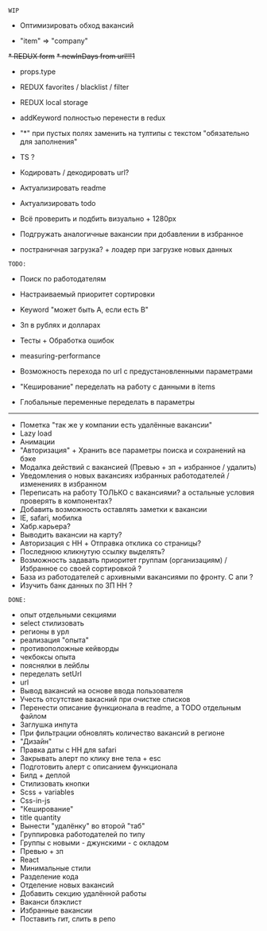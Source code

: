 `WIP` 

* Оптимизировать обход вакансий

* "item" => "company"

~~* REDUX form~~
~~*  newInDays from url!!!1~~

* props.type

* REDUX favorites / blacklist / filter
* REDUX local storage

* addKeyword полностью перенести в redux

* "*" при пустых полях заменить на тултипы с текстом "обязательно для заполнения"


* TS ?
* Кодировать / декодировать url?

* Актуализировать readme
* Актуализировать todo


* Всё проверить и подбить визуально + 1280px

* Подгружать аналогичные вакансии при добавлении в избранное

* постраничная загрузка? + лоадер при загрузке новых данных
 
`TODO:`

* Поиск по работодателям

* Настраиваемый приоритет сортировки

* Keyword "может быть A, если есть B"
* Зп в рублях и долларах
* Тесты + Обработка ошибок
* measuring-performance
* Возможность перехода по url с предустановленными параметрами
* "Кеширование" переделать на работу с данными в items
* Глобальные переменные переделать в параметры
___

* Пометка "так же у компании есть удалённые вакансии"
* Lazy load
* Анимации
* "Авторизация" + Хранить все параметры поиска и сохранений на бэке
* Модалка действий с вакансией (Превью + зп + избранное / удалить)
* Уведомления о новых вакансиях избранных работодателей / изменениях в избранном
* Переписать на работу ТОЛЬКО с вакансиями? а остальные условия проверять в компонентах?
* Добавить возможность оставлять заметки к вакансии
* IE, safari, мобилка
* Хабр.карьера?
* Выводить вакансии на карту?
* Авторизация с HH + Отправка отклика со страницы?
* Последнюю кликнутую ссылку выделять?
* Возможность задавать приоритет группам (организациям) / Избранное со своей сортировкой ?
* База из работодателей с архивными вакансиями по фронту. С апи ?
* Изучить банк данных по ЗП HH ?

`DONE:`

* опыт отдельными секциями
* select стилизовать
* регионы в урл
* реализация "опыта"
* противоположные кейворды
* чекбоксы опыта
* пояснялки в лейблы
* переделать setUrl 
* url
* Вывод вакансий на основе ввода пользователя
* Учесть отсутствие вакасний при очистке списков
* Перенести описание функционала в readme, а TODO отдельным файлом
* Заглушка инпута
* При фильтрации обновлять количество вакансий в регионе
* "Дизайн"
* Правка даты с HH для safari
* Закрывать алерт по клику вне тела + esc
* Подготовить алерт с описанием функционала
* Билд + деплой
* Стилизовать кнопки
* Scss + variables
* Css-in-js
* "Кеширование"
* title quantity
* Вынести "удалёнку" во второй "таб"
* Группировка работодателей по типу
* Группы с новыми - джунскими - с окладом
* Превью + зп
* React
* Минимальные стили
* Разделение кода
* Отделение новых вакансий
* Добавить секцию удалённой работы
* Ваканси блэклист
* Избранные вакансии
* Поставить гит, слить в репо